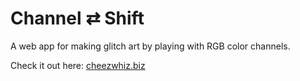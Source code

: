 # Channel ⇄ Shift

A web app for making glitch art by playing with RGB color channels.

Check it out here: [cheezwhiz.biz](https://cheezwhiz.biz)
